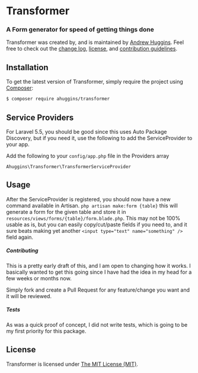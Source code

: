 Transformer 
=================
### A Form generator for speed of getting things done 

Transformer was created by, and is maintained by [Andrew Huggins](https://github.com/ahuggins). Feel free to check out the [change log](CHANGELOG.md), [license](LICENSE), and [contribution guidelines](CONTRIBUTING.md).

## Installation

To get the latest version of Transformer, simply require the project using [Composer](https://getcomposer.org):

```bash
$ composer require ahuggins/transformer
```

## Service Providers

For Laravel 5.5, you should be good since this uses Auto Package Discovery, but if you need it, use the following to add the ServiceProvider to your app.

Add the following to your `config/app.php` file in the Providers array

`Ahuggins\Transformer\TransformerServiceProvider`

## Usage

After the ServiceProvider is registered, you should now have a new command available in Artisan. `php artisan make:form {table}` this will generate a form for the given table and store it in `resources/views/forms/{table}/form.blade.php`. This may not be 100% usable as is, but you can easily copy/cut/paste fields if you need to, and it sure beats making yet another `<input type="text" name="something" />` field again.

##### Contributing

This is a pretty early draft of this, and I am open to changing how it works. I basically wanted to get this going since I have had the idea in my head for a few weeks or months now.

Simply fork and create a Pull Request for any feature/change you want and it will be reviewed.

##### Tests

As was a quick proof of concept, I did not write tests, which is going to be my first priority for this package.

## License

Transformer is licensed under [The MIT License (MIT)](LICENSE).
